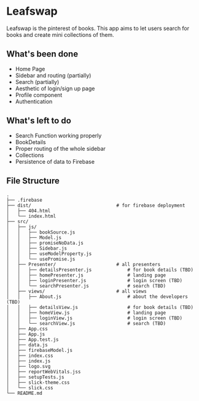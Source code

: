 # Leafswap
Leafswap is the pinterest of books. This app aims to let users search for books and create mini collections of them.

## What's been done
- Home Page
- Sidebar and routing (partially)
- Search (partially)
- Aesthetic of login/sign up page
- Profile component 
- Authentication

## What's left to do
- Search Function working properly
- BookDetails
- Proper routing of the whole sidebar
- Collections
- Persistence of data to Firebase

## File Structure
```
.
├── .firebase
├── dist/                               # for firebase deployment
│   ├── 404.html
│   └── index.html
├── src/
│   ├── js/
│   │   ├── bookSource.js
│   │   ├── Model.js
│   │   ├── promiseNoData.js
│   │   ├── Sidebar.js
│   │   ├── useModelProperty.js
│   │   └── usePromise.js
│   ├── Presenter/                      # all presenters
│   │   ├── detailsPresenter.js             # for book details (TBD)
│   │   ├── homePresenter.js                # landing page
│   │   ├── loginPresenter.js               # login screen (TBD)
│   │   └── searchPresenter.js              # search (TBD)
│   ├── views/                          # all views
│   │   ├── About.js                        # about the developers (TBD)
│   │   ├── detailsView.js                  # for book details (TBD)
│   │   ├── homeView.js                     # landing page
│   │   ├── loginView.js                    # login screen (TBD)
│   │   └── searchView.js                   # search (TBD)
│   ├── App.css
│   ├── App.js
│   ├── App.test.js
│   ├── data.js
│   ├── firebaseModel.js
│   ├── index.css
│   ├── index.js
│   ├── logo.svg
│   ├── reportWebVitals.jss
│   ├── setupTests.js
│   ├── slick-theme.css
│   └── slick.css
└── README.md
```
